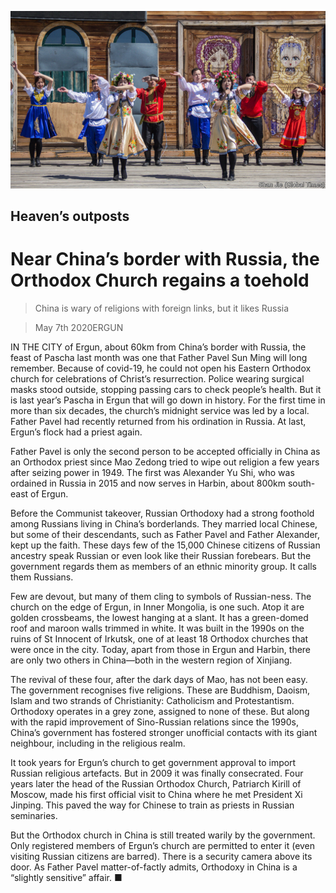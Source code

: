 ![](./images/20200509_CNP501.jpg)

## Heaven’s outposts

# Near China’s border with Russia, the Orthodox Church regains a toehold

> China is wary of religions with foreign links, but it likes Russia

> May 7th 2020ERGUN

IN THE CITY of Ergun, about 60km from China’s border with Russia, the feast of Pascha last month was one that Father Pavel Sun Ming will long remember. Because of covid-19, he could not open his Eastern Orthodox church for celebrations of Christ’s resurrection. Police wearing surgical masks stood outside, stopping passing cars to check people’s health. But it is last year’s Pascha in Ergun that will go down in history. For the first time in more than six decades, the church’s midnight service was led by a local. Father Pavel had recently returned from his ordination in Russia. At last, Ergun’s flock had a priest again.

Father Pavel is only the second person to be accepted officially in China as an Orthodox priest since Mao Zedong tried to wipe out religion a few years after seizing power in 1949. The first was Alexander Yu Shi, who was ordained in Russia in 2015 and now serves in Harbin, about 800km south-east of Ergun.

Before the Communist takeover, Russian Orthodoxy had a strong foothold among Russians living in China’s borderlands. They married local Chinese, but some of their descendants, such as Father Pavel and Father Alexander, kept up the faith. These days few of the 15,000 Chinese citizens of Russian ancestry speak Russian or even look like their Russian forebears. But the government regards them as members of an ethnic minority group. It calls them Russians.

Few are devout, but many of them cling to symbols of Russian-ness. The church on the edge of Ergun, in Inner Mongolia, is one such. Atop it are golden crossbeams, the lowest hanging at a slant. It has a green-domed roof and maroon walls trimmed in white. It was built in the 1990s on the ruins of St Innocent of Irkutsk, one of at least 18 Orthodox churches that were once in the city. Today, apart from those in Ergun and Harbin, there are only two others in China—both in the western region of Xinjiang.

The revival of these four, after the dark days of Mao, has not been easy. The government recognises five religions. These are Buddhism, Daoism, Islam and two strands of Christianity: Catholicism and Protestantism. Orthodoxy operates in a grey zone, assigned to none of these. But along with the rapid improvement of Sino-Russian relations since the 1990s, China’s government has fostered stronger unofficial contacts with its giant neighbour, including in the religious realm.

It took years for Ergun’s church to get government approval to import Russian religious artefacts. But in 2009 it was finally consecrated. Four years later the head of the Russian Orthodox Church, Patriarch Kirill of Moscow, made his first official visit to China where he met President Xi Jinping. This paved the way for Chinese to train as priests in Russian seminaries.

But the Orthodox church in China is still treated warily by the government. Only registered members of Ergun’s church are permitted to enter it (even visiting Russian citizens are barred). There is a security camera above its door. As Father Pavel matter-of-factly admits, Orthodoxy in China is a “slightly sensitive” affair. ■